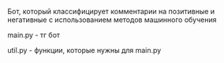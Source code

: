 Бот, который классифицирует комментарии на позитивные и негативные с использованием методов машинного обучения

main.py - тг бот

util.py - функции, которые нужны для main.py
